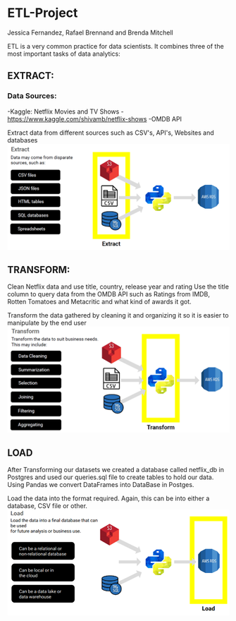 # ETL-Project
Jessica Fernandez, Rafael Brennand and Brenda Mitchell

ETL is a very common practice for data scientists. It combines three of the most important tasks of data analytics:
## EXTRACT: 
### Data Sources:
-Kaggle: Netflix Movies and TV Shows
  -https://www.kaggle.com/shivamb/netflix-shows
-OMDB API

Extract data from different sources such as CSV's, API's, Websites and databases
![Extract](Images/extract.png)

## TRANSFORM: 
Clean Netflix data and use title, country, release year and rating
Use the title column to query data from the OMDB API such as Ratings from IMDB, Rotten Tomatoes and Metacritic and what kind of awards it got.

Transform the data gathered by cleaning it and organizing it so it is easier to manipulate by the end user
![Transform](Images/transform.png)

## LOAD
After Transforming our datasets we created a database called netflix_db in Postgres and used our queries.sql file to create tables to hold our data. Using Pandas we convert DataFrames into DataBase in Postges. 

Load the data into the format required. Again, this can be into either a database, CSV file or other.
![Load](Images/Load.png)
